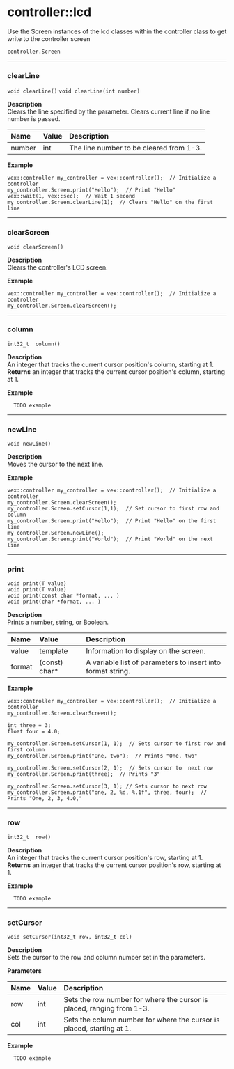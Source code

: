 # controller::lcd
Use the Screen instances of the lcd classes within the controller class to get write to the controller screen

`controller.Screen` <br>
________________________________________________________________________________________________________________

### clearLine
`void clearLine()`
`void clearLine(int number)`


**Description** <br>
Clears the line specified by the parameter. Clears current line if no line number is passed.

| Name | Value | Description |
| :--- | :---- | :---------- |
| number | int | The line number to be cleared from 1-3. |

**Example** 
```clike
vex::controller my_controller = vex::controller();  // Initialize a controller
my_controller.Screen.print("Hello");  // Print "Hello"
vex::wait(1, vex::sec);  // Wait 1 second
my_controller.Screen.clearLine(1);  // Clears "Hello" on the first line
```
______________________________________________________________________________________________________________________________

### clearScreen
`void clearScreen()`

**Description** <br>
Clears the controller's LCD screen.

**Example** 
```clike
vex::controller my_controller = vex::controller();  // Initialize a controller
my_controller.Screen.clearScreen();
```

______________________________________________________________________________________________________________________________

### column
`int32_t  column()`

**Description** <br>
An integer that tracks the current cursor position's column, starting at 1.
**Returns** an integer that tracks the current cursor position's column, starting at 1.

**Example** 
```clike
  TODO example
```

______________________________________________________________________________________________________________________________

### newLine
`void newLine()`

**Description** <br>
Moves the cursor to the next line.

**Example** 
```clike
vex::controller my_controller = vex::controller();  // Initialize a controller
my_controller.Screen.clearScreen();
my_controller.Screen.setCursor(1,1);  // Set cursor to first row and column
my_controller.Screen.print("Hello");  // Print "Hello" on the first line
my_controller.Screen.newLine();
my_controller.Screen.print("World");  // Print "World" on the next line
```
______________________________________________________________________________________________________________________________
### print
`void print(T value)` <br>
`void print(T value)` <br>
`void print(const char *format, ... )` <br>
`void print(char *format, ... )` <br>

**Description** <br>
Prints a number, string, or Boolean.

| Name | Value | Description |
| :--- | :---- | :---------- |
| value | template | Information to display on the screen. |
| format | (const) char*| A variable list of parameters to insert into format string. |

**Example** 
```clike
vex::controller my_controller = vex::controller();  // Initialize a controller
my_controller.Screen.clearScreen();

int three = 3;
float four = 4.0;

my_controller.Screen.setCursor(1, 1);  // Sets cursor to first row and first column
my_controller.Screen.print("One, two");  // Prints "One, two"

my_controller.Screen.setCursor(2, 1);  // Sets cursor to  next row
my_controller.Screen.print(three);  // Prints "3"

my_controller.Screen.setCursor(3, 1); // Sets cursor to next row
my_controller.Screen.print("one, 2, %d, %.1f", three, four);  // Prints "One, 2, 3, 4.0,"
```

______________________________________________________________________________________________________________________________

### row
`int32_t  row()`

**Description** <br>
An integer that tracks the current cursor position's row, starting at 1.
**Returns** an integer that tracks the current cursor position's row, starting at 1.

**Example** 
```clike
  TODO example
```
______________________________________________________________________________________________________________________________


### setCursor
`void setCursor(int32_t row, int32_t col)`

**Description** <br>
Sets the cursor to the row and column number set in the parameters.

**Parameters** 

| Name | Value | Description |
| :--- | :---- | :---------- |
| row | int | Sets the row number for where the cursor is placed, ranging from 1-3. |
| col | int | Sets the column number for where the cursor is placed, starting at 1. |

**Example** 
```clike
  TODO example
```